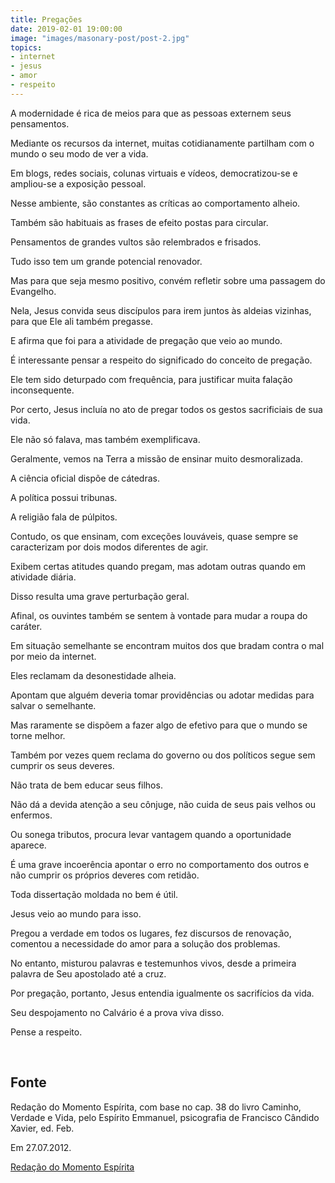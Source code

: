 ```yaml
---
title: Pregações
date: 2019-02-01 19:00:00
image: "images/masonary-post/post-2.jpg"
topics: 
- internet
- jesus
- amor
- respeito
---
```


A modernidade é rica de meios para que as pessoas externem seus pensamentos.

Mediante os recursos da internet, muitas cotidianamente partilham com o mundo o
seu modo de ver a vida.

Em blogs, redes sociais, colunas virtuais e vídeos, democratizou-se e
ampliou-se a exposição pessoal.

Nesse ambiente, são constantes as críticas ao comportamento alheio.

Também são habituais as frases de efeito postas para circular.

Pensamentos de grandes vultos são relembrados e frisados.

Tudo isso tem um grande potencial renovador.

Mas para que seja mesmo positivo, convém refletir sobre uma passagem do
Evangelho.

Nela, Jesus convida seus discípulos para irem juntos às aldeias vizinhas, para
que Ele ali também pregasse.

E afirma que foi para a atividade de pregação que veio ao mundo.

É interessante pensar a respeito do significado do conceito de pregação.

Ele tem sido deturpado com frequência, para justificar muita falação
inconsequente.

Por certo, Jesus incluía no ato de pregar todos os gestos sacrificiais de sua
vida.

Ele não só falava, mas também exemplificava.

Geralmente, vemos na Terra a missão de ensinar muito desmoralizada.

A ciência oficial dispõe de cátedras.

A política possui tribunas.

A religião fala de púlpitos.

Contudo, os que ensinam, com exceções louváveis, quase sempre se caracterizam
por dois modos diferentes de agir.

Exibem certas atitudes quando pregam, mas adotam outras quando em atividade
diária.

Disso resulta uma grave perturbação geral.

Afinal, os ouvintes também se sentem à vontade para mudar a roupa do caráter.

Em situação semelhante se encontram muitos dos que bradam contra o mal por meio
da internet.

Eles reclamam da desonestidade alheia.

Apontam que alguém deveria tomar providências ou adotar medidas para salvar o
semelhante.

Mas raramente se dispõem a fazer algo de efetivo para que o mundo se torne
melhor.

Também por vezes quem reclama do governo ou dos políticos segue sem cumprir os
seus deveres.

Não trata de bem educar seus filhos.

Não dá a devida atenção a seu cônjuge, não cuida de seus pais velhos ou
enfermos.

Ou sonega tributos, procura levar vantagem quando a oportunidade aparece.

É uma grave incoerência apontar o erro no comportamento dos outros e não
cumprir os próprios deveres com retidão.

Toda dissertação moldada no bem é útil.

Jesus veio ao mundo para isso.

Pregou a verdade em todos os lugares, fez discursos de renovação, comentou a
necessidade do amor para a solução dos problemas.

No entanto, misturou palavras e testemunhos vivos, desde a primeira palavra de
Seu apostolado até a cruz.

Por pregação, portanto, Jesus entendia igualmente os sacrifícios da vida.

Seu despojamento no Calvário é a prova viva disso.

Pense a respeito.

 

## Fonte
Redação do Momento Espírita, com base no cap. 38 do
livro Caminho, Verdade e Vida, pelo Espírito Emmanuel,
psicografia de Francisco Cândido Xavier, ed. Feb.

Em 27.07.2012.


[Redação do Momento Espírita](http://www.momento.com.br/pt/ler_texto.php?id=3518)
